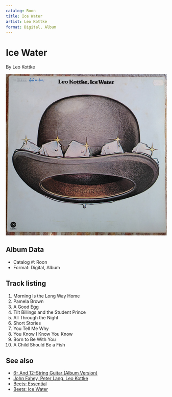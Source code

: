 ```yaml
---
catalog: Roon
title: Ice Water
artist: Leo Kottke
format: Digital, Album
---
```


# Ice Water

By Leo Kottke

![](../../assets/albumcovers/Leo_Kottke-Ice_Water.png)

## Album Data

- Catalog #: Roon
- Format: Digital, Album


## Track listing


1. Morning Is the Long Way Home
2. Pamela Brown
3. A Good Egg
4. Tilt Billings and the Student Prince
5. All Through the Night
6. Short Stories
7. You Tell Me Why
8. You Know I Know You Know
9. Born to Be With You
10. A Child Should Be a Fish


## See also

- [6- And 12-String Guitar (Album Version)](6-_And_12-String_Guitar_Album_Version.md)
- [John Fahey, Peter Lang, Leo Kottke](John_Fahey__Peter_Lang__Leo_Kottke.md)
- [Beets: Essential](../../Beets/Leo_Kottke/Essential.md)
- [Beets: Ice Water](../../Beets/Leo_Kottke/Ice_Water.md)
